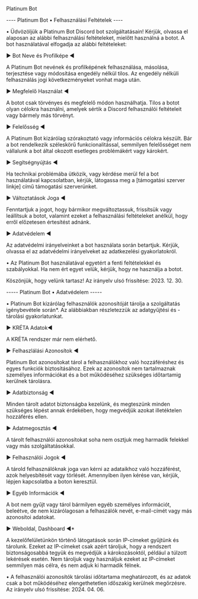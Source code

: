 Platinum Bot

---- Platinum Bot • Felhasználási Feltételek ----


• Üdvözöljük a Platinum Bot Discord bot szolgáltatásain! Kérjük, olvassa el alaposan az alábbi felhasználási feltételeket, mielőtt használná a botot.
A bot használatával elfogadja az alábbi feltételeket:

▶ Bot Neve és Profilképe ◀

A Platinum Bot nevének és profilképének felhasználása, másolása, terjesztése vagy módosítása engedély nélkül tilos.
Az engedély nélküli felhasználás jogi következményeket vonhat maga után.

▶ Megfelelő Használat ◀

A botot csak törvényes és megfelelő módon használhatja. Tilos a botot olyan célokra használni, amelyek sértik a Discord felhasználói feltételeit vagy bármely más törvényt.

▶ Felelősség ◀

A Platinum Bot kizárólag szórakoztató vagy információs célokra készült. Bár a bot rendelkezik széleskörű funkcionalitással, semmilyen felelősséget nem vállalunk a bot által okozott esetleges problémákért vagy károkért.

▶ Segítségnyújtás ◀

Ha technikai problémába ütközik, vagy kérdése merül fel a bot használatával kapcsolatban, kérjük, látogassa meg a [támogatási szerver linkje] című támogatási szerverünket.

▶ Változtatások Joga ◀

Fenntartjuk a jogot, hogy bármikor megváltoztassuk, frissítsük vagy leállítsuk a botot, valamint ezeket a felhasználási feltételeket anélkül, hogy erről előzetesen értesítést adnánk.

▶ Adatvédelem ◀

Az adatvédelmi irányelveinket a bot használata során betartjuk. Kérjük, olvassa el az adatvédelmi irányelveket az adatkezelési gyakorlatokról.

• Az Platinum Bot használatával egyetért a fenti feltételekkel és szabályokkal. Ha nem ért egyet velük, kérjük, hogy ne használja a botot.

Köszönjük, hogy velünk tartasz!
Az irányelv ulsó frissítése: 2023. 12. 30.



----- Platinum Bot • Adatvédelem -----


• Platinum Bot kizárólag felhasználók azonosítóját tárolja a szolgáltatás igénybevétele során*.
Az alábbiakban részletezzük az adatgyűjtési és -tárolási gyakorlatunkat.

▶ KRÉTA Adatok◀

A KRÉTA rendszer már nem elérhető.

▶ Felhaszlálási Azonosítok ◀

Platinum Bot azonosítokat tárol a felhasználókhoz való hozzáféréshez és egyes funkciók biztosításához. Ezek az azonosítok nem tartalmaznak személyes információkat és a bot működéséhez szükséges időtartamig kerülnek tárolásra.

▶ Adatbiztonság ◀

Minden tárolt adatot biztonságba kezelünk, és megteszünk minden szükséges lépést annak érdekében, hogy megvédjük azokat illetéktelen hozzáférés ellen.

▶ Adatmegosztás ◀

A tárolt felhasználói azonosítokat soha nem osztjuk meg harmadik felekkel vagy más szolgáltatásokkal.

▶ Felhasználói Jogok ◀

A tárold felhasználóknak joga van kérni az adataikhoz való hozzáférést, azok helyesbítését vagy törlését. Amennyiben ilyen kérése van, kérjük, lépjen kapcsolatba a boton keresztül.

▶ Egyéb Információk ◀

A bot nem gyűjt vagy tárol bármilyen egyéb személyes információt, beleétve, de nem kizárólagosan a felhaszálók nevét, e-mail-címét vagy más azonosítoi adatokat.

▶ Weboldal, Dashboard ◀*

A kezelőfelületünkön történő látogatások során IP-címeket gyűjtünk és tárolunk. Ezeket az IP-címeket csak azért tároljuk, hogy a rendszert biztonságosabbá tegyük és megvédjük a károkozásoktól, például a túlzott lekérések esetén. Nem tároljuk vagy használjuk ezeket az IP-címeket semmilyen más célra, és nem adjuk ki harmadik félnek.

• A felhasználói azonosítók tárolási időtartama meghatározott, és az adatok csak a bot működéséhez elengethetetlen időszakig kerülnek megőrzésre.
Az irányelv ulsó frissítése: 2024. 04. 06.
